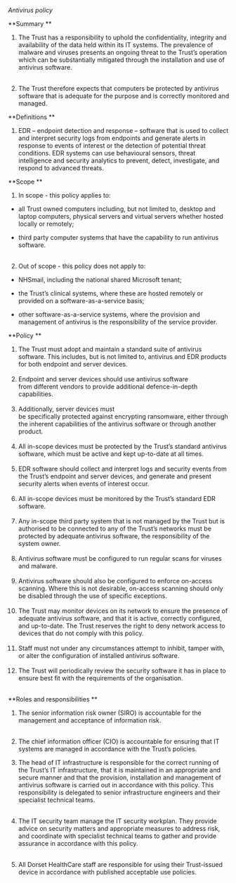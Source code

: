 *Antivirus policy*

**Summary **

1.  The Trust has a responsibility to uphold the confidentiality, integrity and availability of the data held within its IT systems. The prevalence of malware and viruses presents an ongoing threat to the Trust’s operation which can be substantially mitigated through the installation and use of antivirus software.   
 

2.  The Trust therefore expects that computers be protected by antivirus software that is adequate for the purpose and is correctly monitored and managed. 

**Definitions **

1.  EDR – endpoint detection and response – software that is used to collect and interpret security logs from endpoints and generate alerts in response to events of interest or the detection of potential threat conditions. EDR systems can use behavioural sensors, threat intelligence and security analytics to prevent, detect, investigate, and respond to advanced threats. 


**Scope **

1.  In scope - this policy applies to:  

-   all Trust owned computers including, but not limited to, desktop and laptop computers, physical servers and virtual servers whether hosted locally or remotely; 

-   third party computer systems that have the capability to run antivirus software.   
 

2.  Out of scope - this policy does not apply to: 

-   NHSmail, including the national shared Microsoft tenant; 

-   the Trust’s clinical systems, where these are hosted remotely or provided on a software-as-a-service basis; 

-   other software-as-a-service systems, where the provision and management of antivirus is the responsibility of the service provider. 


**Policy **

1.  The Trust must adopt and maintain a standard suite of antivirus software. This includes, but is not limited to, antivirus and EDR products for both endpoint and server devices.   
 
2.  Endpoint and server devices should use antivirus software from different vendors to provide additional defence-in-depth capabilities.   
 
3.  Additionally, server devices must be specifically protected against encrypting ransomware, either through the inherent capabilities of the antivirus software or through another product.   
 
4.  All in-scope devices must be protected by the Trust’s standard antivirus software, which must be active and kept up-to-date at all times.   
 
5.  EDR software should collect and interpret logs and security events from the Trust’s endpoint and server devices, and generate and present security alerts when events of interest occur.   
 
6.  All in-scope devices must be monitored by the Trust’s standard EDR software.   
 
7.  Any in-scope third party system that is not managed by the Trust but is authorised to be connected to any of the Trust’s networks must be protected by adequate antivirus software, the responsibility of the system owner.   
 
8.  Antivirus software must be configured to run regular scans for viruses and malware.   
 
9.  Antivirus software should also be configured to enforce on-access scanning. Where this is not desirable, on-access scanning should only be disabled through the use of specific exceptions.   
 
10. The Trust may monitor devices on its network to ensure the presence of adequate antivirus software, and that it is active, correctly configured, and up-to-date. The Trust reserves the right to deny network access to devices that do not comply with this policy.   
 
11. Staff must not under any circumstances attempt to inhibit, tamper with, or alter the configuration of installed antivirus software.   
 
12. The Trust will periodically review the security software it has in place to ensure best fit with the requirements of the organisation.   
 

**Roles and responsibilities **

1.  The senior information risk owner (SIRO) is accountable for the management and acceptance of information risk.   
 
2.  The chief information officer (CIO) is accountable for ensuring that IT systems are managed in accordance with the Trust’s policies.    

3.  The head of IT infrastructure is responsible for the correct running of the Trust’s IT infrastructure, that it is maintained in an appropriate and secure manner and that the provision, installation and management of antivirus software is carried out in accordance
with this policy. This responsibility is delegated to senior infrastructure engineers and their specialist technical teams.   
 
4.  The IT security team manage the IT security workplan. They provide advice on security matters and appropriate measures to address risk, and coordinate with specialist technical teams to gather and provide assurance in accordance with this policy.   
 
5.  All Dorset HealthCare staff are responsible for using their Trust-issued device in accordance with published acceptable use policies. 
